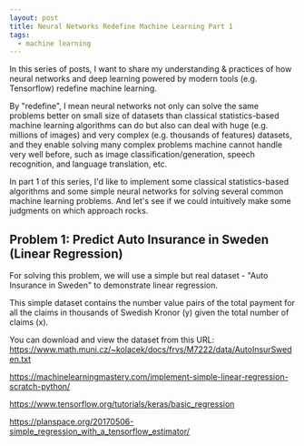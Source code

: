 ```yaml
---
layout: post
title: Neural Networks Redefine Machine Learning Part 1
tags:
  - machine learning
---
```

In this series of posts, I want to share my understanding & practices of how neural networks and deep learning powered by modern tools (e.g. Tensorflow) redefine machine learning.

By "redefine", I mean neural networks not only can solve the same problems better on small size of datasets than classical statistics-based machine learning algorithms can do but also can deal with huge (e.g. millions of images) and very complex (e.g. thousands of features) datasets, and they enable solving many complex problems machine cannot handle very well before, such as image classification/generation, speech recognition, and language translation, etc.

In part 1 of this series, I'd like to implement some classical statistics-based algorithms and some simple neural networks for solving several common machine learning problems. And let's see if we could intuitively make some judgments on which approach rocks.

## Problem 1: Predict Auto Insurance in Sweden (Linear Regression)

For solving this problem, we will use a simple but real dataset - "Auto Insurance in Sweden" to demonstrate linear regression.

This simple dataset contains the number value pairs of the total payment for all the claims in thousands of Swedish Kronor (y) given the total number of claims (x).

You can download and view the dataset from this URL:
https://www.math.muni.cz/~kolacek/docs/frvs/M7222/data/AutoInsurSweden.txt





https://machinelearningmastery.com/implement-simple-linear-regression-scratch-python/


https://www.tensorflow.org/tutorials/keras/basic_regression


https://planspace.org/20170506-simple_regression_with_a_tensorflow_estimator/